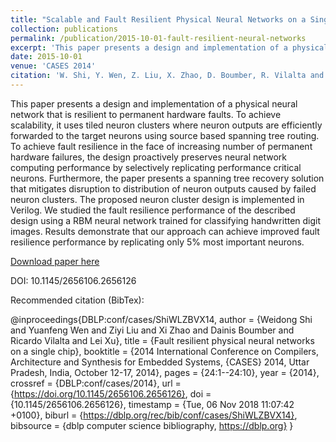 ```yaml
---
title: "Scalable and Fault Resilient Physical Neural Networks on a Single Chip"
collection: publications
permalink: /publication/2015-10-01-fault-resilient-neural-networks
excerpt: 'This paper presents a design and implementation of a physical neural network that is resilient to permanent hardware faults.'
date: 2015-10-01
venue: 'CASES 2014'
citation: 'W. Shi, Y. Wen, Z. Liu, X. Zhao, D. Boumber, R. Vilalta and L. Xu, “Scalable and Fault Resilient Physical Neural Networks on a Single Chip”, CASES 2014'
---
```


This paper presents a design and implementation of a physical neural network that is resilient to permanent hardware faults. To achieve scalability, it uses tiled neuron clusters where neuron outputs are efficiently forwarded to the target neurons using source based spanning tree routing. To achieve fault resilience in the face of increasing number of permanent hardware failures, the design proactively preserves neural network computing performance by selectively replicating performance critical neurons. Furthermore, the paper presents a spanning tree recovery solution that mitigates disruption to distribution of neuron outputs caused by failed neuron clusters. The proposed neuron cluster design is implemented in Verilog. We studied the fault resilience performance of the described design using a RBM neural network trained for classifying handwritten digit images. Results demonstrate that our approach can achieve improved fault resilience performance by replicating only 5% most important neurons.

[Download paper here](https://www.uh.edu/~rvilalta/papers/2014/caes14.pdf)

DOI: 10.1145/2656106.2656126


Recommended citation (BibTex): 

@inproceedings{DBLP:conf/cases/ShiWLZBVX14,
  author    = {Weidong Shi and
               Yuanfeng Wen and
               Ziyi Liu and
               Xi Zhao and
               Dainis Boumber and
               Ricardo Vilalta and
               Lei Xu},
  title     = {Fault resilient physical neural networks on a single chip},
  booktitle = {2014 International Conference on Compilers, Architecture and Synthesis
               for Embedded Systems, {CASES} 2014, Uttar Pradesh, India, October
               12-17, 2014},
  pages     = {24:1--24:10},
  year      = {2014},
  crossref  = {DBLP:conf/cases/2014},
  url       = {https://doi.org/10.1145/2656106.2656126},
  doi       = {10.1145/2656106.2656126},
  timestamp = {Tue, 06 Nov 2018 11:07:42 +0100},
  biburl    = {https://dblp.org/rec/bib/conf/cases/ShiWLZBVX14},
  bibsource = {dblp computer science bibliography, https://dblp.org}
}

